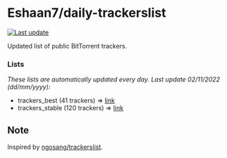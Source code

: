 
# Eshaan7/daily-trackerslist 

[![Last update](https://img.shields.io/badge/Last%20update-02/11/2022-blue.svg)](#)

Updated list of public BitTorrent trackers.

### Lists
*These lists are automatically updated every day. Last update 02/11/2022 (_dd/mm/yyyy_):*

* trackers_best (41 trackers) => [link](https://raw.githubusercontent.com/eshaan7/daily-trackerslist/master/trackers_best.txt)
* trackers_stable (120 trackers) => [link](https://raw.githubusercontent.com/eshaan7/daily-trackerslist/master/trackers_stable.txt)

## Note

Inspired by [ngosang/trackerslist](https://github.com/ngosang/trackerslist).
